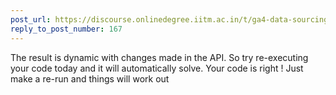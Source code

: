 ```yaml
---
post_url: https://discourse.onlinedegree.iitm.ac.in/t/ga4-data-sourcing-discussion-thread-tds-jan-2025/165959/168
reply_to_post_number: 167
---
```

The result is dynamic with changes made in the API. So try re-executing your code today and it will automatically solve. Your code is right ! Just make a re-run and things will work out 